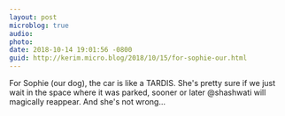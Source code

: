 ```yaml
---
layout: post
microblog: true
audio: 
photo: 
date: 2018-10-14 19:01:56 -0800
guid: http://kerim.micro.blog/2018/10/15/for-sophie-our.html
---
```

For Sophie (our dog), the car is like a TARDIS. She's pretty sure if we just wait in the space where it was parked, sooner or later @shashwati will magically reappear. And she's not wrong…
